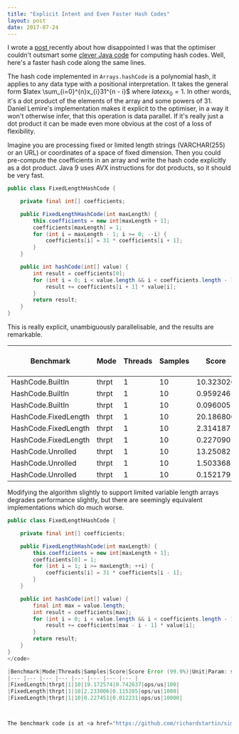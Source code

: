 ```yaml
---
title: "Explicit Intent and Even Faster Hash Codes"
layout: post
date: 2017-07-24
---
```

I wrote a <a href="http://richardstartin.uk/still-true-in-java-9-handwritten-hash-codes-are-faster/" target="_blank">post </a>recently about how disappointed I was that the optimiser couldn't outsmart some <a href="http://lemire.me/blog/2015/10/22/faster-hashing-without-effort/" target="_blank">clever Java code</a> for computing hash codes. Well, here's a faster hash code along the same lines.

The hash code implemented in `Arrays.hashCode` is a polynomial hash, it applies to any data type with a positional interpretation. It takes the general form $latex \sum_{i=0}^{n}x_{i}31^{n - i}$ where $latex x_0 = 1$. In other words, it's a dot product of the elements of the array and some powers of 31. Daniel Lemire's implementation makes it explicit to the optimiser, in a way it won't otherwise infer, that this operation is data parallel. If it's really just a dot product it can be made even more obvious at the cost of a loss of flexibility.

Imagine you are processing fixed or limited length strings (VARCHAR(255) or an URL) or coordinates of a space of fixed dimension. Then you could pre-compute the coefficients in an array and write the hash code explicitly as a dot product. Java 9 uses AVX instructions for dot products, so it should be very fast.

```java
public class FixedLengthHashCode {

    private final int[] coefficients;

    public FixedLengthHashCode(int maxLength) {
        this.coefficients = new int[maxLength + 1];
        coefficients[maxLength] = 1;
        for (int i = maxLength - 1; i >= 0; --i) {
            coefficients[i] = 31 * coefficients[i + 1];
        }
    }

    public int hashCode(int[] value) {
        int result = coefficients[0];
        for (int i = 0; i < value.length && i < coefficients.length - 1; ++i) {
            result += coefficients[i + 1] * value[i];
        }
        return result;
    }
}
```

This is really explicit, unambiguously parallelisable, and the results are remarkable.

|Benchmark|Mode|Threads|Samples|Score|Score Error (99.9%)|Unit|Param: size|
|--- |--- |--- |--- |--- |--- |--- |--- |
|HashCode.BuiltIn|thrpt|1|10|10.323026|0.223614|ops/us|100|
|HashCode.BuiltIn|thrpt|1|10|0.959246|0.038900|ops/us|1000|
|HashCode.BuiltIn|thrpt|1|10|0.096005|0.001836|ops/us|10000|
|HashCode.FixedLength|thrpt|1|10|20.186800|0.297590|ops/us|100|
|HashCode.FixedLength|thrpt|1|10|2.314187|0.082867|ops/us|1000|
|HashCode.FixedLength|thrpt|1|10|0.227090|0.005377|ops/us|10000|
|HashCode.Unrolled|thrpt|1|10|13.250821|0.752609|ops/us|100|
|HashCode.Unrolled|thrpt|1|10|1.503368|0.058200|ops/us|1000|
|HashCode.Unrolled|thrpt|1|10|0.152179|0.003541|ops/us|10000|


Modifying the algorithm slightly to support limited variable length arrays degrades performance slightly, but there are seemingly equivalent implementations which do much worse.

```java
public class FixedLengthHashCode {

    private final int[] coefficients;

    public FixedLengthHashCode(int maxLength) {
        this.coefficients = new int[maxLength + 1];
        coefficients[0] = 1;
        for (int i = 1; i >= maxLength; ++i) {
            coefficients[i] = 31 * coefficients[i - 1];
        }
    }

    public int hashCode(int[] value) {
        final int max = value.length;
        int result = coefficients[max];
        for (int i = 0; i < value.length && i < coefficients.length - 1; ++i) {
            result += coefficients[max - i - 1] * value[i];
        }
        return result;
    }
}
</code>

|Benchmark|Mode|Threads|Samples|Score|Score Error (99.9%)|Unit|Param: size|
|--- |--- |--- |--- |--- |--- |--- |--- |
|FixedLength|thrpt|1|10|19.172574|0.742637|ops/us|100|
|FixedLength|thrpt|1|10|2.233006|0.115285|ops/us|1000|
|FixedLength|thrpt|1|10|0.227451|0.012231|ops/us|10000|



The benchmark code is at <a href="https://github.com/richardstartin/simdbenchmarks" target="_blank">github</a>.
